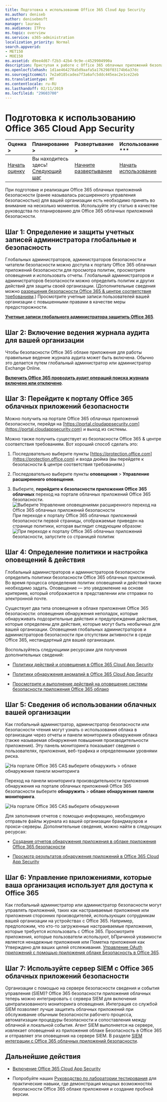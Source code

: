 ```yaml
---
title: Подготовка к использованию Office 365 Cloud App Security
ms.author: deniseb
author: denisebmsft
manager: laurawi
ms.audience: ITPro
ms.topic: overview
ms.service: o365-administration
localization_priority: Normal
search.appverid:
- MET150
- MOE150
ms.assetid: d9ee4d67-f2b3-42b4-9c9e-c4529904990a
description: Приступая к работе с Office 365 облачных приложений безопасности
ms.openlocfilehash: 1d1ae464278a5d9aafa5a176298f03174b6a37dc
ms.sourcegitcommit: 7e2a0185cadea7f3a6afc5ddc445eac2e1ce22eb
ms.translationtype: MT
ms.contentlocale: ru-RU
ms.lasthandoff: 02/11/2019
ms.locfileid: "29603700"
---
```

# <a name="get-ready-for-office-365-cloud-app-security"></a>Подготовка к использованию Office 365 Cloud App Security
  
|Оценка **\>**|Планирование **\>**|Развертывание **\>**|Использование ***|
|:-----|:-----|:-----|:-----|
|[Начать оценку](office-365-cas-overview.md) <br/> |Вы находитесь здесь!  <br/> [Следующий шаг](turn-on-office-365-cas.md) <br/> |[Начните развертывание](turn-on-office-365-cas.md) <br/> |[Начать использование](utilization-activities-for-ocas.md) <br/> |
   
При подготовке и реализации Office 365 облачных приложений безопасности (ранее называлась расширенного управления безопасностью) для вашей организации есть необходимо принять во внимание на несколько моментов. Используйте эту статью в качестве руководства по планированию для Office 365 облачных приложений безопасности.
    
## <a name="step-1-identify-and-protect-your-global-and-security-administrator-accounts"></a>Шаг 1: Определение и защиты учетных записей администратора глобальные и безопасность

Глобальных администраторов, администраторов безопасности и читатели безопасности можно доступа к порталу Office 365 облачных приложений безопасности для просмотра политик, просмотрите оповещения и использовать отчеты. Глобальный администраторов и администраторов безопасности можно определить политик и других действий для защиты своей организации. (Дополнительные сведения можно [разрешения безопасности Office 365 &amp; центре соответствия требованиям](permissions-in-the-security-and-compliance-center.md).) Просмотрите учетные записи пользователей вашей организации с повышенными правами в качестве меры предосторожности. 
  
 **[Учетные записи глобального администратора защитить Office 365](https://docs.microsoft.com/office365/enterprise/protect-your-global-administrator-accounts)**. 
  
## <a name="step-2-turn-on-audit-logging-for-your-organization"></a>Шаг 2: Включение ведения журнала аудита для вашей организации

Чтобы безопасности Office 365 облаке приложения для работы правильные ведение журнала аудита может быть включена. Обычно это делается путем глобальный администратор или администратор Exchange Online.
  
 **[Включить Office 365 проводить аудит операций поиска журнала включено или отключено](turn-audit-log-search-on-or-off.md)**. 
  
## <a name="step-3-go-to-the-office-365-cloud-app-security-portal"></a>Шаг 3: Перейдите к порталу Office 365 облачных приложений безопасности

Можно получить на портале Office 365 облачных приложений безопасности, перейдя на [https://portal.cloudappsecurity.com](https://portal.cloudappsecurity.com) и выход из системы. 

Можно также получить существует из безопасности Office 365 &amp; центре соответствия требованиям. Вот хороший способ сделать это:

1. Последовательно выберите пункты [https://protection.office.com](https://protection.office.com) и входа дюйма (вы перейдете к безопасности &amp; центре соответствия требованиям.)
    
2. Последовательно выберите пункты **оповещения** \> **Управление расширенного оповещения**.
    
3. Выберите, **перейдите к безопасности приложения Office 365 облачных** переход на портале облачных приложений Office 365 безопасности.<br> ![Выберите Управление оповещениями расширенного переход на Office 365 облачных приложений безопасности](media/958632d4-03e3-4ade-8e22-d5509db6fca7.png)<br>При переходе к порталу Office 365 облачных приложений безопасности первой страницы, отображаемые приведен на странице политики, которая выглядит следующим образом:<br>![При переходе к порталу Office 365 облачных приложений безопасности, запустите со страницей политик](media/5cb8833c-4e08-438c-bab3-91b5106f6f3f.png)<br>
  
## <a name="step-4-define-policies-and-set-up-alerts-amp-actions"></a>Шаг 4: Определение политики и настройка оповещений &amp; действия

Глобальный администраторов и администраторов безопасности определить политики безопасности Office 365 облачных приложений. Во время процесса определения политик оповещений и действий также необходимо задать. Оповещение — это уведомление на основе критериев, который отображается в представлении или отправки по электронной почте. 
  
Существует два типа оповещения в облаке приложения Office 365 безопасности: оповещения обнаружения неполадок, которые обнаруживать подозрительные действия и предупреждения действия, которые определены для действия, которые могут быть необычных для вашей организации. Оповещения глобальных администраторов и администраторов безопасности при отсутствии активности в среде Office 365, нестандартный для вашей организации.
  
Воспользуйтесь следующими ресурсами для получения дополнительных сведений:
  
- [Политики действий и оповещения в Office 365 Cloud App Security](activity-policies-and-alerts.md)
    
- [Политики обнаружения аномалий в Office 365 Cloud App Security](anomaly-detection-policies-in-ocas.md)
    
- [Просмотрите и выполнение действий на оповещение системы безопасности приложения Office 365 облако](review-office-365-cas-alerts.md)
    
## <a name="step-5-learn-about-your-organizations-cloud-usage"></a>Шаг 5: Сведения об использовании облачных вашей организации

Как глобальный администратор, администратор безопасности или безопасности чтения могут узнать о использования облака в организации через отчеты и панели мониторинга обнаружения облака (также называемая обнаружения повышения производительности приложения). Эту панель мониторинга показывает сведения о пользователях, приложения, веб-трафика и определенными уровнями риска.
  
![На портале Office 365 CAS выберите обнаружить \> облаке обнаружения панели мониторинга](media/61269290-fd82-4d4b-8045-aea1ebc82287.png)
  
Переход на панели мониторинга производительности приложения обнаружения на портале облачных приложений Office 365 безопасности выберите **обнаружить** \> **облаке обнаружения панели мониторинга**.
  
![На портале Office 365 CAS выберите обнаружения](media/73b5299f-94b5-49dd-a00f-154d188eb2c5.png)
  
Для заполнения отчетов с помощью информацию, необходимую отправьте файлы журнала из вашей организации брандмауэров и прокси-серверы. Дополнительные сведения, можно найти в следующих ресурсах:
  
- [Создание отчетов обнаружения приложения в облаке приложения Office 365 безопасности](create-app-discovery-reports-in-ocas.md)
    
- [Просмотр результатов обнаружения приложений в Office 365 Cloud App Security](review-app-discovery-findings-in-ocas.md)
    
## <a name="step-6-manage-apps-that-your-organization-is-using-to-access-office-365"></a>Шаг 6: Управление приложениями, которые ваша организация использует для доступа к Office 365

Как глобальный администратор или администратор безопасности могут управлять приложений, таких как настраиваемые приложения или приложения сторонних производителей, использующих сотрудникам вашей организации на устройствах с Office 365. Например, предположим, что кто-то загруженные настраиваемые приложения, которые требуется использовать с Office 365. Просмотрите приложения, которые пользователи используют, bПричиной уязвимости является ненадежные приложения или Пометка приложения как Утверждено для ваших целей отслеживания. [Управление OAuth приложений с помощью приложения облаке Безопасность в Office 365](manage-app-permissions-in-ocas.md).
  
## <a name="step-7-use-your-siem-server-with-office-365-cloud-app-security"></a>Шаг 7: Используйте сервер SIEM с Office 365 облачных приложений безопасности

Организации с помощью на сервере безопасности сведения и события управления (SIEM)? Office 365 безопасности приложения облачных теперь можно интегрировать с сервера SIEM для включения централизованного мониторинга оповещения. Интеграция со службой SIEM позволяет лучше защитить облачных приложений при обслуживание обычным безопасности рабочего процесса, автоматизации процедуры безопасности и сопоставления между облачной и локальной события. Агент SIEM выполняется на сервере, извлекает оповещений из приложения облаке Безопасность в Office 365 и отправляет эти оповещения на сервере SIEM. В разделе [SIEM интеграции с Office 365 облачных приложений безопасности](integrate-your-siem-server-with-office-365-cas.md).
  
## <a name="next-steps"></a>Дальнейшие действия

- [Включение Office 365 Cloud App Security](turn-on-office-365-cas.md)
    
- Попробуйте наших [Руководство по лаборатории тестирования](https://docs.microsoft.com/office365/enterprise/cloud-app-security-for-your-office-365-dev-test-environment) для практические навыки, где демонстрация мощных возможностях безопасности Office 365 облаке приложения и создание пробной версии. 
    

